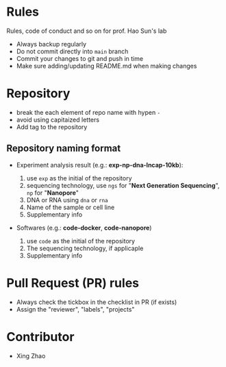 # Rules
Rules, code of conduct and so on for prof. Hao Sun's lab

- Always backup regularly
- Do not commit directly into `main` branch 
- Commit your changes to git and push in time
- Make sure adding/updating README.md when making changes


# Repository

- break the each element of repo name with hypen `-`
- avoid using capitaized letters
- Add tag to the repository


## Repository naming format  
- Experiment analysis result (e.g.: **exp-np-dna-lncap-10kb**):
  1. use `exp` as the initial of the repository
  2. sequencing technology, use `ngs` for "**Next Generation Sequencing**", `np` for "**Nanopore**"
  3. DNA or RNA using `dna` or `rna`
  4. Name of the sample or cell line
  5. Supplementary info
 
- Softwares (e.g.: **code-docker**, **code-nanopore**)
  1. use `code` as the initial of the repository
  2. The sequencing technology, if applicaple
  3. Supplementary info
  
# Pull Request (PR) rules
- Always check the tickbox in the checklist in PR (if exists)
- Assign the "reviewer", "labels", "projects" 

# Contributor
- Xing Zhao
